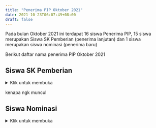```yaml
---
title: "Penerima PIP Oktober 2021"
date: 2021-10-23T06:07:49+08:00
draft: false
---
```


Pada bulan Oktober 2021 ini terdapat 16 siswa Penerima PIP, 15 siswa merupakan Siswa SK Pemberian (penerima lanjutan) dan 1 siswa merupakan siswa nominasi (penerima baru)

Berikut daftar nama penerima PIP Oktober 2021

## Siswa SK Pemberian
<details>
  <summary>Klik untuk membuka</summary>
  
  Syarat dan ketentuan

  Daftar nama penerima

| NO | NISN       | NAMA              | ROMBEL | TAHAP |
| -- | ---------- | ----------------- | ------ | ----- |
| 1  | 0091981973 | FITRA YUNITA      | 7.1    | 56    |
| 2  | 0093139343 | NAHAR PATALLONGI  | 7.1    | 56    |
| 3  | 0089374569 | ASRI              | 7.2    | 56    |
| 4  | 0087689616 | LATIFA AQILA      | 7.2    | 56    |
| 5  | 0086062013 | MUH.AINULFIQRA    | 7.2    | 56    |
| 6  | 0092395696 | NURUL AZIKIN      | 7.2    | 56    |
| 7  | 0093050601 | RENDI             | 7.2    | 56    |
| 8  | 0091212049 | MONA              | 7.3    | 56    |
| 9  | 0086998338 | MUH. IRFAN        | 7.3    | 56    |
| 10 | 0093581358 | MUH. WAHYUDI      | 7.3    | 56    |
| 11 | 0095355768 | PAREL             | 7.3    | 56    |
| 12 | 0081402289 | AGUS              | 7.4    | 56    |
| 13 | 0072991318 | DIKA              | 7.4    | 56    |
| 14 | 0089497378 | JUPAING           | 7.4    | 56    |
| 15 | 0035469972 | WAHYUNI WULANDARI | 8.5    | 52    |


</details>

kenapa ngk muncul

## Siswa Nominasi
<details>
  <summary>Klik untuk membuka</summary>
  
  Syarat dan ketentuan

  Daftar nama penerima
  
| NO | NISN       | NAMA                      | ROMBEL | TAHAP |
| -- | ---------- | ------------------------- | ------ | ----- |
| 1  | 0078321145 | LAILATUL MUFIDA RAMADHANI | 9.4    | 30    |



</details>

